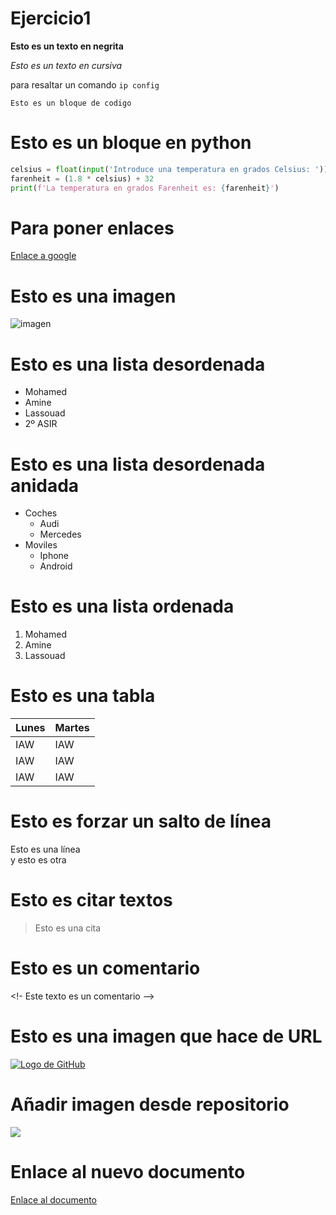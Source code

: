 # Ejercicio1

**Esto es un texto en negrita**

*Esto es un texto en cursiva*

para resaltar un comando `ip config`

```
Esto es un bloque de codigo
```

# Esto es un bloque en python

```python
celsius = float(input('Introduce una temperatura en grados Celsius: '))
farenheit = (1.8 * celsius) + 32
print(f'La temperatura en grados Farenheit es: {farenheit}')
```

# Para poner enlaces 
[Enlace a google](https://www.google.com/?hl=es)


# Esto es una imagen

![imagen](https://media.istockphoto.com/id/636379014/es/foto/manos-la-formaci%C3%B3n-de-una-forma-de-coraz%C3%B3n-con-silueta-al-atardecer.jpg?s=612x612&w=0&k=20&c=R2BE-RgICBnTUjmxB8K9U0wTkNoCKZRi-Jjge8o_OgE=)

# Esto es una lista desordenada

* Mohamed
* Amine
* Lassouad
* 2º ASIR

# Esto es una lista desordenada anidada

* Coches
  * Audi
  * Mercedes
* Moviles
  * Iphone
  * Android

# Esto es una lista ordenada

1. Mohamed
2. Amine
3. Lassouad

# Esto es una tabla

| Lunes | Martes
| --- | ---  
| IAW | IAW 
| IAW | IAW 
| IAW | IAW

# Esto es forzar un salto de línea

Esto es una línea  
y esto es otra

# Esto es citar textos

> Esto es una cita

# Esto es un comentario

<!- Este texto es un comentario -->

# Esto es una imagen que hace de URL

[![Logo de GitHub](https://github.githubassets.com/images/modules/logos_page/GitHub-Mark.png)](https://github.com)

# Añadir imagen desde repositorio
![](/Ejercicio1/imagenes/github.jpg)

# Enlace al nuevo documento

[Enlace al documento](/Ejercicio1/Markdown.md)


